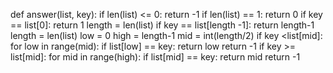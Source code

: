 def answer(list, key):
    if len(list) <= 0:
       return -1
    if len(list) == 1:
       return 0
    if key == list[0]:
       return 1
    length = len(list)
    if key == list[length -1]:
       return length-1
    length = len(list)
    low = 0
    high = length-1
    mid = int(length/2)
    if key <list[mid]:
        for low in range(mid):
           if list[low] == key:
              return low
        return -1
    if key >= list[mid]:
        for mid in range(high):
           if list[mid] == key:
              return mid
        return -1
